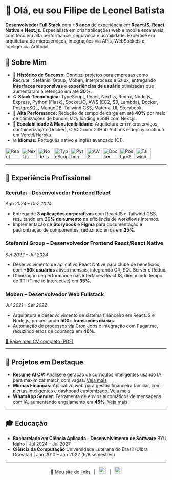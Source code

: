 <h1 align="left">👋 Olá, eu sou Filipe de Leonel Batista</h1>

<p align="left">
  <strong>Desenvolvedor Full Stack</strong> com <strong>+5 anos</strong> de experiência em <strong>ReactJS</strong>, <strong>React Native</strong> e <strong>Next.js</strong>. Especialista em criar aplicações web e mobile escaláveis, com foco em alta performance, segurança e usabilidade. Expertise em arquitetura de microserviços, integrações via APIs, WebSockets e Inteligência Artificial.
</p>

## 🔎 Sobre Mim

* 🎯 <strong>Histórico de Sucesso:</strong> Conduzi projetos para empresas como Recrutei, Stefanini Group, Moben, Interprocess e Salux, entregando <strong>interfaces responsivas</strong> e <strong>experiências de usuário</strong> otimizadas que aumentaram a retenção em até <strong>30%</strong>.
* ⚙️ <strong>Stack Tecnológica:</strong> TypeScript, React, Next.js, Redux, Node.js, Express, Python (Flask), Socket.IO, AWS (EC2, S3, Lambda), Docker, PostgreSQL, MongoDB, Tailwind CSS, Material UI, Storybook.
* 🚀 <strong>Alta Performance:</strong> Redução de tempo de carga em até <strong>40%</strong> por meio de otimizações de bundle, lazy loading e SSR com Next.js.
* 🔧 <strong>Escalabilidade & Manutenibilidade:</strong> Arquitetura em microserviços, containerização (Docker), CI/CD com GitHub Actions e deploy contínuo em Vercel/Heroku.
* 🌐 <strong>Idiomas:</strong> Português nativo e inglês avançado (C1).

<div align="left">
  <img src="https://cdn.jsdelivr.net/gh/devicons/devicon/icons/react/react-original.svg" height="35" width="47" alt="React" />
  <img src="https://cdn.jsdelivr.net/gh/devicons/devicon/icons/nextjs/nextjs-original.svg" height="35" width="47" alt="Next.js" />
  <img src="https://cdn.jsdelivr.net/gh/devicons/devicon/icons/nodejs/nodejs-original.svg" height="35" width="47" alt="Node.js" />
  <img src="https://cdn.jsdelivr.net/gh/devicons/devicon/icons/typescript/typescript-original.svg" height="35" width="47" alt="TypeScript" />
  <img src="https://cdn.jsdelivr.net/gh/devicons/devicon/icons/python/python-original.svg" height="35" width="47" alt="Python" />
  <img src="https://cdn.jsdelivr.net/gh/devicons/devicon/icons/aws/aws-original.svg" height="35" width="47" alt="AWS" />
  <img src="https://cdn.jsdelivr.net/gh/devicons/devicon/icons/docker/docker-original.svg" height="35" width="47" alt="Docker" />
  <img src="https://cdn.jsdelivr.net/gh/devicons/devicon/icons/postgresql/postgresql-original.svg" height="35" width="47" alt="PostgreSQL" />
  <img src="https://cdn.jsdelivr.net/gh/devicons/devicon/icons/tailwindcss/tailwindcss-original.svg" height="35" width="47" alt="Tailwind CSS" />
</div>

---

## 💼 Experiência Profissional

### Recrutei – Desenvolvedor Frontend React

*Ago 2024 – Dez 2024*

* Entrega de **3 aplicações corporativas** com ReactJS e Tailwind CSS, resultando em **20% de aumento** na eficiência de workflows internos.
* Implementação de **Storybook** e **Figma** para documentação e padronização de componentes, reduzindo erros em **25%**.

### Stefanini Group – Desenvolvedor Frontend React/React Native

*Set 2022 – Jul 2024*

* Desenvolvimento de aplicativo React Native para clube de benefícios, com **+50k usuários** ativos mensais, integrando C#, SQL Server e Redux.
* Otimização de performance nas interfaces ReactJS, diminuindo tempo de TTI (Time to Interactive) em **35%**.

### Moben – Desenvolvedor Web Fullstack

*Jul 2021 – Set 2022*

* Arquitetura e desenvolvimento de sistema financeiro em ReactJS e Node.js, processando **500+ transações diárias**.
* Automação de processos via Cron Jobs e integração com Pagar.me, reduzindo erros de cobrança em **40%**.

[🔗 Baixe meu CV completo (PDF)](./Curriculo.pdf)

---

## 🌟 Projetos em Destaque

* **Resume AI CV:** Análise e geração de currículos inteligentes usando IA para maximizar match com vagas. [Veja mais](https://resume-ai-cv.vercel.app)
* **Minhas Finanças:** Aplicativo web para gestão financeira familiar, com alertas inteligentes e dashboad customizado. [Veja mais](https://minhasfinancas.vercel.app)
* **WhatsApp Sender:** Ferramenta de envios automáticos de mensagens com IA, aumentando engajamento em **45%**. [Veja mais](https://enviodemensagensemmassa.vercel.app)

---

## 🎓 Educação

* **Bacharelado em Ciência Aplicada – Desenvolvimento de Software**
  BYU Idaho | Jul 2024 – Jul 2027
* **Ciência da Computação**
  Universidade Luterana do Brasil (Ulbra Gravataí) | Jan 2010 – Jan 2022 (6/8 semestres)

---

<p align="center">
  <a href="https://filipeleonelbatista.github.io">🔗 Meu site de links</a> &ensp;|&ensp;
  <a href="https://www.linkedin.com/in/filipeleonelbatista/"><img src="https://github.com/filipeleonelbatista/filipeleonelbatista/blob/master/assets/052-linkedin.svg" width="22px" alt="LinkedIn" /></a> &ensp;|&ensp;
  <a href="mailto:filipe.x2016@gmail.com"><img src="https://github.com/filipeleonelbatista/filipeleonelbatista/blob/master/assets/mail.svg" width="22px" alt="Email" /></a>
</p>
